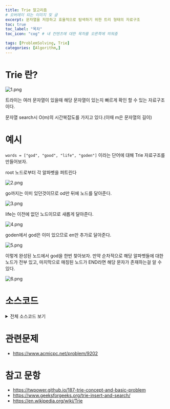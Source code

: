 ```yaml
---
title: Trie 알고리즘
# 오버레이 되는 이미지 및 글
excerpt: 문자열을 저장하고 효율적으로 탐색하기 위한 트리 형태의 자료구조
toc: true
toc_label: "목차"
toc_icon: "cog" # 내 컨텐츠에 대한 목차를 오른쪽에 띄워줌

tags: [ProblemSolving, Trie]
categories: [Algorithm,]
---
```


# Trie 란?
![1.png](../../assets/images/Algorithm/Trie/1.png)

트라이는 여러 문자열이 있을때 해당 문자열이 있는지 빠르게 확인 할 수 있는 자료구조이다.

문자열 search시 O(m)의 시간복잡도를 가지고 있다.(이때 m은 문자열의 길이)

# 예시
`words = ["god", "good", "life", "goden"]` 이라는 단어에 대해 Trie 자료구조를 만들어보자.

root 노드로부터 각 알파벳을 퍼트린다

![2.png](../../assets/images/Algorithm/Trie/2.png)

go까지는 이미 있던것이므로 od만 뒤에 노드를 달아준다.

![3.png](../../assets/images/Algorithm/Trie/3.png)

life는 이전에 없던 노드이므로 새롭게 달아준다.

![4.png](../../assets/images/Algorithm/Trie/4.png)

goden에서 god은 이미 있으므로 en만 추가로 달아준다.

![5.png](../../assets/images/Algorithm/Trie/5.png)

이렇게 완성된 노드에서 god을 한번 찾아보자. 만약 순차적으로 해당 알파벳들에 대한 노드가 전부 있고, 마지막으로 매칭된 노드가 END라면 해당 문자가 존재하는걸 알 수 있다.

![6.png](../../assets/images/Algorithm/Trie/6.png)


# 소스코드
<details>
    <summary>전체 소스코드 보기</summary>
    
    ```
    /*
        트라이(Trie) 자료구조
        문자열을 O(m)으로 서치하게 해줌
    */

    #include <iostream>
    #include <string>
    #include <cstring>
    using namespace std;

    const int ALPHABT_SIZE = 26;

    // 알파벳 소문자만 받는다는 가정하에 만들어진 Trie 알고리즘
    struct Trie {
        Trie* children[ALPHABT_SIZE];
        bool isEndOfWord;

        Trie() {
            memset(this->children, NULL, sizeof(this->children));
            this->isEndOfWord = false;
        }
        ~Trie() {
            for (int i = 0; i < ALPHABT_SIZE; ++i)
                if (this->children[i])
                    delete this->children[i];
        }

        // 문자열을 포인터로 접근하는 재귀방식
        void insert(const char* key) {
            if (*key == '\0')
                isEndOfWord = true;
            else {
                int cur = *key - 'a';
                if (children[cur] == NULL)
                    children[cur] = new Trie();
                insert(children[cur], key + 1);
            }
        }

        // 문자열을 인덱스로 접근하는 반복문 방식
        void insert(Trie* root, string key) {
            Trie* pNode = root;
            for (int i = 0; i < key.length(); ++i) {
                int index = key[i] - 'a';
                if (!pNode->children[index])
                    pNode->children[index] = new Trie();
                pNode = pNode->children[index];
            }
            pNode->isEndOfWord = true;
        }

        bool search(const char* key) {
            if (this->isEndOfWord && *key == '\0')
                return true;
            else if (*key == '\0')
                return false;
            int cur = *key - 'a';
            if (this->children[cur] == NULL)return false;
            return this->children[cur]->search(key + 1);
        }

        bool search(Trie* root, string key) {
            Trie* pNode = root;

            for (int i = 0; i < key.length(); ++i) {
                int index = key[i] - 'a';
                if (pNode->children[index] == NULL)
                    return false;
                pNode = pNode->children[index];
            }
            return (pNode != NULL && pNode->isEndOfWord);
        }
    };

    int main() {
        Trie* root = new Trie();
        string key[] = { "marinelife", "god", "fan", "algorithm", "trie", "abs", "any" };
        
        int sz = sizeof(key) / sizeof(key[0]);
        
        for (int i = 0; i < sz; ++i) {
            root->insert(root, key[i]);
        }
        root->search(root, "marine") ? cout << "Yes!\n" : cout << "No!\n";
        root->search(root, "marinelife") ? cout << "Yes!\n" : cout << "No!\n";
        root->search(root, "godfan") ? cout << "Yes!\n" : cout << "No!\n";
        root->search(root, "algorithm") ? cout << "Yes!\n" : cout << "No!\n";
        root->search(root, "any") ? cout << "Yes!\n" : cout << "No!\n";
        cout << "\n\n";

        Trie* root2 = new Trie();
        const char *words[] = { "marinelife", "god", "fan", "algorithm", "trie", "abs", "any" };

        for (int i = 0; i < sz; ++i) {
            root2->insert(words[i]);
        }
        root2->search("marine") ? cout << "Yes!\n" : cout << "No!\n";
        root2->search("marinelife") ? cout << "Yes!\n" : cout << "No!\n";
        root2->search("godfan") ? cout << "Yes!\n" : cout << "No!\n";
        root2->search("algorithm") ? cout << "Yes!\n" : cout << "No!\n";
        root2->search("any") ? cout << "Yes!\n" : cout << "No!\n";
        cout << "\n\n";
    }
    ```
</details>

# 관련문제
* <https://www.acmicpc.net/problem/9202>

# 참고 문항
* <https://twpower.github.io/187-trie-concept-and-basic-problem>
* <https://www.geeksforgeeks.org/trie-insert-and-search/>
* <https://en.wikipedia.org/wiki/Trie>
